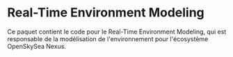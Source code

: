 # Real-Time Environment Modeling

Ce paquet contient le code pour le Real-Time Environment Modeling, qui est responsable de la modélisation de l'environnement pour l'écosystème OpenSkySea Nexus.
